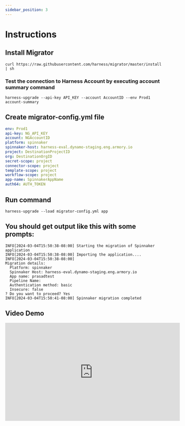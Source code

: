 ```yaml
---
sidebar_position: 3
---
```


# Instructions


## Install Migrator

`curl https://raw.githubusercontent.com/harness/migrator/master/install | sh`

### Test the connection to Harness Account by executing account summary command

`harness-upgrade --api-key API_KEY --account AccountID --env Prod1 account-summary`

## Create migrator-config.yml file

```yaml
env: Prod1
api-key: NG_API_KEY
account: NGAccountID
platform: spinnaker
spinnaker-host: harness-eval.dynamo-staging.eng.armory.io
project: DestinationProjectID
org: DestinationOrgID
secret-scope: project
connector-scope: project
template-scope: project
workflow-scope: project
app-name: SpinnakerAppName
auth64: AUTH_TOKEN
```

## Run command

`harness-upgrade --load migrator-config.yml app`

## You should get output like this with some prompts:

```shell
INFO[2024-03-04T15:50:38-08:00] Starting the migration of Spinnaker application                
INFO[2024-03-04T15:50:38-08:00] Importing the application....                
INFO[2024-03-04T15:50:38-08:00] 
Migration details:
  Platform: spinnaker
  Spinnaker Host: harness-eval.dynamo-staging.eng.armory.io
  App name: prasadtest
  Pipeline Name: 
  Authentication method: basic 
  Insecure: false 
? Do you want to proceed? Yes
INFO[2024-03-04T15:50:41-08:00] Spinnaker migration completed
```

## Video Demo

<iframe width="560" height="315" src="https://www.youtube.com/embed/gkWK3BGpDEU?si=ExGLw9B5Q7h2VMdn" title="YouTube video player" frameborder="0" allow="accelerometer; autoplay; clipboard-write; encrypted-media; gyroscope; picture-in-picture; web-share" referrerpolicy="strict-origin-when-cross-origin" allowfullscreen></iframe>